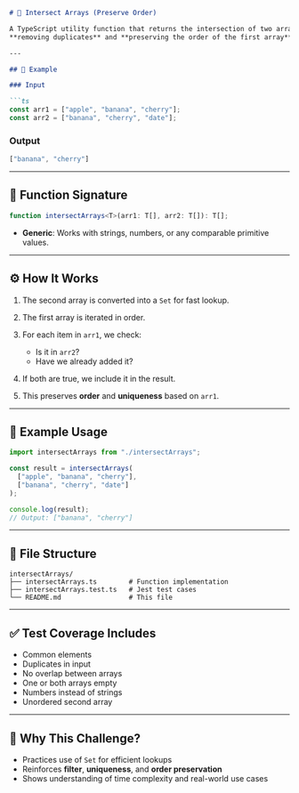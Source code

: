 ````md
# 🔗 Intersect Arrays (Preserve Order)

A TypeScript utility function that returns the intersection of two arrays,  
**removing duplicates** and **preserving the order of the first array**.

---

## 🧠 Example

### Input

```ts
const arr1 = ["apple", "banana", "cherry"];
const arr2 = ["banana", "cherry", "date"];
````

### Output

```ts
["banana", "cherry"]
```

---

## 📌 Function Signature

```ts
function intersectArrays<T>(arr1: T[], arr2: T[]): T[];
```

* **Generic**: Works with strings, numbers, or any comparable primitive values.

---

## ⚙️ How It Works

1. The second array is converted into a `Set` for fast lookup.
2. The first array is iterated in order.
3. For each item in `arr1`, we check:

   * Is it in `arr2`?
   * Have we already added it?
4. If both are true, we include it in the result.
5. This preserves **order** and **uniqueness** based on `arr1`.

---

## 🧪 Example Usage

```ts
import intersectArrays from "./intersectArrays";

const result = intersectArrays(
  ["apple", "banana", "cherry"],
  ["banana", "cherry", "date"]
);

console.log(result);
// Output: ["banana", "cherry"]
```

---

## 📁 File Structure

```
intersectArrays/
├── intersectArrays.ts        # Function implementation
├── intersectArrays.test.ts   # Jest test cases
└── README.md                 # This file
```

---

## ✅ Test Coverage Includes

* Common elements
* Duplicates in input
* No overlap between arrays
* One or both arrays empty
* Numbers instead of strings
* Unordered second array

---

## 🧭 Why This Challenge?

* Practices use of `Set` for efficient lookups
* Reinforces **filter**, **uniqueness**, and **order preservation**
* Shows understanding of time complexity and real-world use cases

